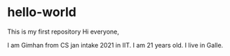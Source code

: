 # hello-world
This is my first repository
Hi everyone,

  I am Gimhan from CS jan intake 2021 in IIT.
  I am 21 years old.
  I live in Galle.
